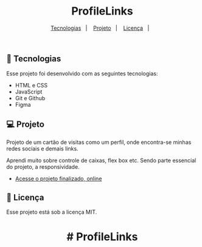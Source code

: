 <h1 align="center"> ProfileLinks </h1>




<p align="center">
  <a href="#-tecnologias">Tecnologias</a>&nbsp;&nbsp;&nbsp;|&nbsp;&nbsp;&nbsp;
  <a href="#-projeto">Projeto</a>&nbsp;&nbsp;&nbsp;|&nbsp;&nbsp;&nbsp;
  <a href="#memo-licença">Licença</a>&nbsp;&nbsp;&nbsp;|&nbsp;&nbsp;&nbsp;
</p>

<br>

## 🚀 Tecnologias

Esse projeto foi desenvolvido com as seguintes tecnologias:

- HTML e CSS
- JavaScript
- Git e Github
- Figma

## 💻 Projeto 

Projeto de um cartão de visitas como um perfil, onde encontra-se minhas redes sociais e demais links.

Aprendi muito sobre controle de caixas, flex box etc. Sendo parte essencial do projeto, a responsividade.

- [Acesse o projeto finalizado, online](https://brunoalvesvidal.github.io/ProfileLinks/)

## :memo: Licença

Esse projeto está sob a licença MIT.
<h1 align="center"># ProfileLinks </h1>

